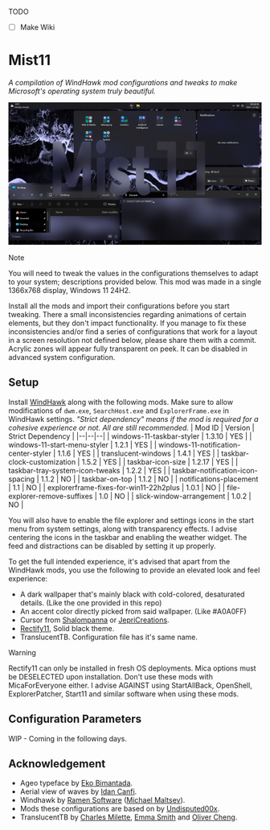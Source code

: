 TODO
 - [ ] Make Wiki

# Mist11
*A compilation of WindHawk mod configurations and tweaks to make Microsoft's operating system truly beautiful.*

![Inline Preview](./screenshots/inline.png)

> [!NOTE]
> You will need to tweak the values in the configurations themselves to adapt to your system; descriptions provided below. This mod was made in a single 1366x768 display, Windows 11 24H2.

Install all the mods and import their configurations before you start tweaking.
There a small inconsistencies regarding animations of certain elements, but they don't impact functionality.
If you manage to fix these inconsistencies and/or find a series of configurations that work for a layout in a screen resolution not defined below, please share them with a commit.
Acrylic zones will appear fully transparent on peek. It can be disabled in advanced system configuration.

## Setup
Install [WindHawk](https://windhawk.net/) along with the following mods. Make sure to allow modifications of `dwm.exe`, `SearchHost.exe` and `ExplorerFrame.exe` in WindHawk settings.
*"Strict dependency" means if the mod is required for a cohesive experience or not. All are still recommended.*
| Mod ID | Version | Strict Dependency |
|--|--|--|
| windows-11-taskbar-styler | 1.3.10 | YES |
| windows-11-start-menu-styler | 1.2.1 | YES |
| windows-11-notification-center-styler | 1.1.6 | YES |
| translucent-windows | 1.4.1 | YES |
| taskbar-clock-customization | 1.5.2 | YES |
| taskbar-icon-size | 1.2.17 | YES |
| taskbar-tray-system-icon-tweaks | 1.2.2 | YES |
| taskbar-notification-icon-spacing | 1.1.2 | NO |
| taskbar-on-top | 1.1.2 | NO |
| notifications-placement | 1.1 | NO |
| explorerframe-fixes-for-win11-22h2plus | 1.0.1 | NO |
| file-explorer-remove-suffixes | 1.0 | NO |
| slick-window-arrangement | 1.0.2 | NO |

You will also have to enable the file explorer and settings icons in the start menu from system settings, along with transparency effects. I advise centering the icons in the taskbar and enabling the weather widget. The feed and distractions can be disabled by setting it up properly.

To get the full intended experience, it's advised that apart from the WindHawk mods, you use the following to provide an elevated look and feel experience:
 - A dark wallpaper that's mainly black with cold-colored, desaturated details. (Like the one provided in this repo)
 - An accent color directly picked from said wallpaper. (Like #A0A0FF)
 - Cursor from [Shalompanna](https://www.deviantart.com/shalompanna) or [JepriCreations](https://www.deviantart.com/jepricreations).
 - [Rectify11](https://rectify11.net/home), Solid black theme. 
 - TranslucentTB. Configuration file has it's same name.

> [!WARNING]
> Rectify11 can only be installed in fresh OS deployments. Mica options must be DESELECTED upon installation.
> Don't use these mods with MicaForEveryone either.
> I advise AGAINST using StartAllBack, OpenShell, ExplorerPatcher, Start11 and similar software when using these mods.

## Configuration Parameters
WIP - Coming in the following days.

## Acknowledgement
 - Ageo typeface by [Eko Bimantada](https://fontesk.com/designer/eko-bimantara/).
 - Aerial view of waves by [Idan Canfi](https://www.pexels.com/@idan-canfi-779084/).
 - Windhawk by [Ramen Software](https://ramensoftware.com/) ([Michael Maltsev](https://github.com/m417z)).
 - Mods these configurations are based on by [Undisputed00x](https://github.com/Undisputed00x).
 - TranslucentTB by [Charles Milette](https://github.com/sylveon), [Emma Smith](https://github.com/emmatyping) and [Oliver Cheng](https://github.com/olliecheng).
